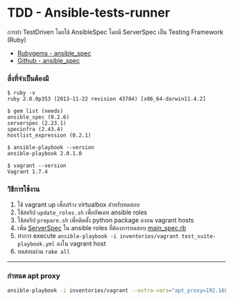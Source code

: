 # TDD - Ansible-tests-runner

การทำ TestDriven โดยใช้ AnsibleSpec
โดยมี ServerSpec เป็น Testing Framework (Ruby)

* [Rubygems - ansible_spec](http://rubygems.org/gems/ansible_spec)
* [Github - ansible_spec](https://github.com/volanja/ansible_spec)

### สิ่งที่จำเป็นต้องมี

```
$ ruby -v
ruby 2.0.0p353 (2013-11-22 revision 43784) [x86_64-darwin11.4.2]

$ gem list (needs)
ansible_spec (0.2.6)
serverspec (2.23.1)
specinfra (2.43.4)
hostlist_expression (0.2.1)

$ ansible-playbook --version
ansible-playbook 2.0.1.0

$ vagrant --version
Vagrant 1.7.4
```

### วิธีการใช้งาน

1. ใช้ vagrant up เพื่อสร้าง virtualbox สำหรับทดสอบ 
2. ใช้สคริป `update_roles.sh` เพื่ออัพเดท ansible roles
3. ใช้สคริป `prepare.sh` เพื่อติดตั้ง python package ลงบน vagrant hosts
4. เพิ่ม [ServerSpec](http://serverspec.org/resource_types.html) ใน ansible roles ที่ต้องการทดสอบ [main_spec.rb](https://github.com/xemoe/ansible-server_preparations/blob/master/spec/main_spec.rb)
5. ทำการ execute `ansible-playbook -i inventories/vagrant test_suite-playbook.yml` ลงใน vagrant host
6. ทดสอบผ่าน `rake all` 

---

### กำหนด apt proxy

```sh
ansible-playbook -i inventories/vagrant --extra-vars="apt_proxy=192.168.1.155:3142" ./playbooks/setup-apt_cacher_client.yml
```

